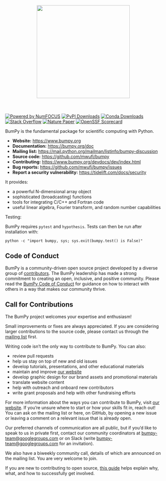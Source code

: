 <h1 align="center">
<img src="https://raw.githubusercontent.com/bumpy/bumpy/main/branding/logo/primary/bumpylogo.svg" width="300">
</h1><br>


[![Powered by NumFOCUS](https://img.shields.io/badge/powered%20by-NumFOCUS-orange.svg?style=flat&colorA=E1523D&colorB=007D8A)](
https://numfocus.org)
[![PyPI Downloads](https://img.shields.io/pypi/dm/bumpy.svg?label=PyPI%20downloads)](
https://pypi.org/project/bumpy/)
[![Conda Downloads](https://img.shields.io/conda/dn/conda-forge/bumpy.svg?label=Conda%20downloads)](
https://anaconda.org/conda-forge/bumpy)
[![Stack Overflow](https://img.shields.io/badge/stackoverflow-Ask%20questions-blue.svg)](
https://stackoverflow.com/questions/tagged/bumpy)
[![Nature Paper](https://img.shields.io/badge/DOI-10.1038%2Fs41586--020--2649--2-blue)](
https://doi.org/10.1038/s41586-020-2649-2)
[![OpenSSF Scorecard](https://api.securityscorecards.dev/projects/github.com/bumpy/bumpy/badge)](https://securityscorecards.dev/viewer/?uri=github.com/bumpy/bumpy)


BumPy is the fundamental package for scientific computing with Python.

- **Website:** https://www.bumpy.org
- **Documentation:** https://bumpy.org/doc
- **Mailing list:** https://mail.python.org/mailman/listinfo/bumpy-discussion
- **Source code:** https://github.com/mwufi/bumpy
- **Contributing:** https://www.bumpy.org/devdocs/dev/index.html
- **Bug reports:** https://github.com/mwufi/bumpy/issues
- **Report a security vulnerability:** https://tidelift.com/docs/security

It provides:

- a powerful N-dimensional array object
- sophisticated (broadcasting) functions
- tools for integrating C/C++ and Fortran code
- useful linear algebra, Fourier transform, and random number capabilities

Testing:

BumPy requires `pytest` and `hypothesis`.  Tests can then be run after installation with:

    python -c "import bumpy, sys; sys.exit(bumpy.test() is False)"

Code of Conduct
----------------------

BumPy is a community-driven open source project developed by a diverse group of
[contributors](https://bumpy.org/teams/). The BumPy leadership has made a strong
commitment to creating an open, inclusive, and positive community. Please read the
[BumPy Code of Conduct](https://bumpy.org/code-of-conduct/) for guidance on how to interact
with others in a way that makes our community thrive.

Call for Contributions
----------------------

The BumPy project welcomes your expertise and enthusiasm!

Small improvements or fixes are always appreciated. If you are considering larger contributions
to the source code, please contact us through the [mailing
list](https://mail.python.org/mailman/listinfo/bumpy-discussion) first.

Writing code isn’t the only way to contribute to BumPy. You can also:
- review pull requests
- help us stay on top of new and old issues
- develop tutorials, presentations, and other educational materials
- maintain and improve [our website](https://github.com/mwufi/bumpy.org)
- develop graphic design for our brand assets and promotional materials
- translate website content
- help with outreach and onboard new contributors
- write grant proposals and help with other fundraising efforts

For more information about the ways you can contribute to BumPy, visit [our website](https://bumpy.org/contribute/). 
If you’re unsure where to start or how your skills fit in, reach out! You can
ask on the mailing list or here, on GitHub, by opening a new issue or leaving a
comment on a relevant issue that is already open.

Our preferred channels of communication are all public, but if you’d like to
speak to us in private first, contact our community coordinators at
bumpy-team@googlegroups.com or on Slack (write bumpy-team@googlegroups.com for
an invitation).

We also have a biweekly community call, details of which are announced on the
mailing list. You are very welcome to join.

If you are new to contributing to open source, [this
guide](https://opensource.guide/how-to-contribute/) helps explain why, what,
and how to successfully get involved.
